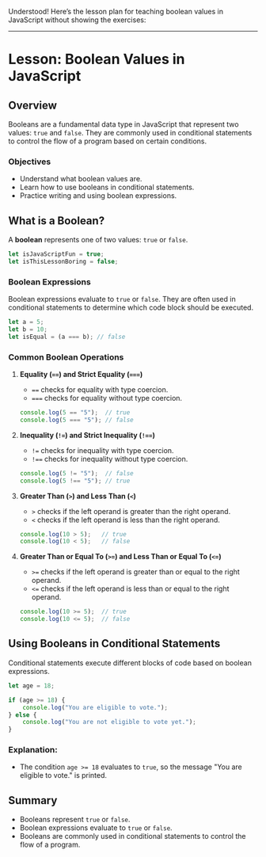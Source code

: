 Understood! Here’s the lesson plan for teaching boolean values in JavaScript without showing the exercises:

---

# Lesson: Boolean Values in JavaScript

## Overview

Booleans are a fundamental data type in JavaScript that represent two values: `true` and `false`. They are commonly used in conditional statements to control the flow of a program based on certain conditions.

### Objectives

- Understand what boolean values are.
- Learn how to use booleans in conditional statements.
- Practice writing and using boolean expressions.

## What is a Boolean?

A **boolean** represents one of two values: `true` or `false`.

```javascript
let isJavaScriptFun = true;
let isThisLessonBoring = false;
```

### Boolean Expressions

Boolean expressions evaluate to `true` or `false`. They are often used in conditional statements to determine which code block should be executed.

```javascript
let a = 5;
let b = 10;
let isEqual = (a === b); // false
```

### Common Boolean Operations

1. **Equality (`==`) and Strict Equality (`===`)**
    - `==` checks for equality with type coercion.
    - `===` checks for equality without type coercion.

    ```javascript
    console.log(5 == "5");  // true
    console.log(5 === "5"); // false
    ```

2. **Inequality (`!=`) and Strict Inequality (`!==`)**
    - `!=` checks for inequality with type coercion.
    - `!==` checks for inequality without type coercion.

    ```javascript
    console.log(5 != "5");  // false
    console.log(5 !== "5"); // true
    ```

3. **Greater Than (`>`) and Less Than (`<`)**
    - `>` checks if the left operand is greater than the right operand.
    - `<` checks if the left operand is less than the right operand.

    ```javascript
    console.log(10 > 5);   // true
    console.log(10 < 5);   // false
    ```

4. **Greater Than or Equal To (`>=`) and Less Than or Equal To (`<=`)**
    - `>=` checks if the left operand is greater than or equal to the right operand.
    - `<=` checks if the left operand is less than or equal to the right operand.

    ```javascript
    console.log(10 >= 5);  // true
    console.log(10 <= 5);  // false
    ```

## Using Booleans in Conditional Statements

Conditional statements execute different blocks of code based on boolean expressions.

```javascript
let age = 18;

if (age >= 18) {
    console.log("You are eligible to vote.");
} else {
    console.log("You are not eligible to vote yet.");
}
```

### Explanation:
- The condition `age >= 18` evaluates to `true`, so the message "You are eligible to vote." is printed.

## Summary

- Booleans represent `true` or `false`.
- Boolean expressions evaluate to `true` or `false`.
- Booleans are commonly used in conditional statements to control the flow of a program.


